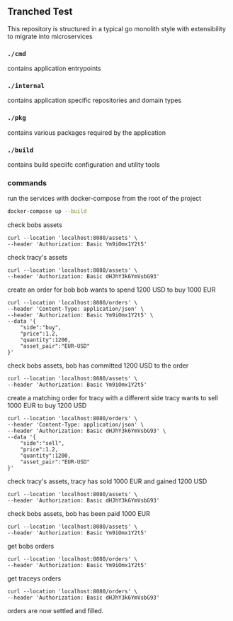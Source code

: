 ## Tranched Test

This repository is structured in a typical go monolith style with extensibility to migrate into microservices

### `./cmd`

contains application entrypoints

### `./internal`

contains application specific repositories and domain types

### `./pkg`

contains various packages required by the application

### `./build`

contains build speciifc configuration and utility tools

### commands

run the services with docker-compose from the root of the project

```bash
docker-compose up --build
```

check bobs assets

```curl
curl --location 'localhost:8080/assets' \
--header 'Authorization: Basic Ym9iOmx1Y2t5'
```

check tracy's assets

```curl
curl --location 'localhost:8080/assets' \
--header 'Authorization: Basic dHJhY3k6YmVsbG93'
```

create an order for bob
bob wants to spend 1200 USD to buy 1000 EUR

```curl
curl --location 'localhost:8080/orders' \
--header 'Content-Type: application/json' \
--header 'Authorization: Basic Ym9iOmx1Y2t5' \
--data '{
    "side":"buy",
    "price":1.2,
    "quantity":1200,
    "asset_pair":"EUR-USD"
}'
```

check bobs assets, bob has committed 1200 USD to the order

```curl
curl --location 'localhost:8080/assets' \
--header 'Authorization: Basic Ym9iOmx1Y2t5'
```

create a matching order for tracy with a different side
tracy wants to sell 1000 EUR to buy 1200 USD

```curl
curl --location 'localhost:8080/orders' \
--header 'Content-Type: application/json' \
--header 'Authorization: Basic dHJhY3k6YmVsbG93' \
--data '{
    "side":"sell",
    "price":1.2,
    "quantity":1200,
    "asset_pair":"EUR-USD"
}'

```

check tracy's assets, tracy has sold 1000 EUR and gained 1200 USD

```curl
curl --location 'localhost:8080/assets' \
--header 'Authorization: Basic dHJhY3k6YmVsbG93'
```

check bobs assets, bob has been paid 1000 EUR

```curl
curl --location 'localhost:8080/assets' \
--header 'Authorization: Basic Ym9iOmx1Y2t5'
```

get bobs orders

```curl
curl --location 'localhost:8080/orders' \
--header 'Authorization: Basic Ym9iOmx1Y2t5'
```

get traceys orders

```curl
curl --location 'localhost:8080/orders' \
--header 'Authorization: Basic dHJhY3k6YmVsbG93'
```

orders are now settled and filled.
